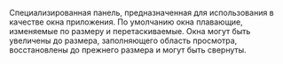 Специализированная панель, предназначенная для использования в качестве окна приложения. По умолчанию окна плавающие, изменяемые по размеру и перетаскиваемые. Окна могут быть увеличены до размера, заполняющего область просмотра, восстановлены до прежнего размера и могут быть свернуты.
